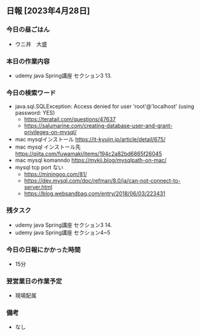 ## 日報 [2023年4月28日]

### 今日の昼ごはん

* ウニ丼　大盛
### 本日の作業内容

* udemy java Spring講座 セクション3 13. 
### 今日の検索ワード

* java.sql.SQLException: Access denied for user 'root'@'localhost' (using password: YES) 
  * https://teratail.com/questions/47637
  * https://salumarine.com/creating-database-user-and-grant-privileges-on-mysql/
* mac mysqlインストール https://it-kyujin.jp/article/detail/675/
* mac mysql インストール先 https://qiita.com/fuwamaki/items/194c2a82bd6865f26045
* mac mysql komanndo https://mykii.blog/mysqlpath-on-mac/
* mysql tcp port ない
  * https://miningoo.com/81/
  * https://dev.mysql.com/doc/refman/8.0/ja/can-not-connect-to-server.html
  * https://blog.websandbag.com/entry/2018/06/03/223431
### 残タスク

* udemy java Spring講座 セクション3 14.
* udemy java Spring講座 セクション4~5
### 今日の日報にかかった時間

* 15分
### 翌営業日の作業予定

* 現場配属
### 備考
* なし
